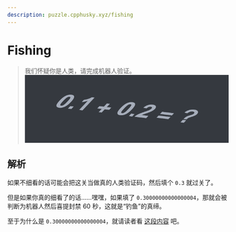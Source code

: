 ```yaml
---
description: puzzle.cpphusky.xyz/fishing
---
```


# Fishing

> 我们怀疑你是人类，请完成机器人验证。
> ![captcha](./attachment/captcha.png)

## 解析

如果不细看的话可能会把这关当做真的人类验证码，然后填个 `0.3` 就过关了。

但是如果你真的细看了的话……嘿嘿，如果填了 `0.30000000000000004`，那就会被判断为机器人然后喜提封禁 60 秒，这就是“钓鱼”的真缔。

至于为什么是 `0.30000000000000004`，就请读者看 [这段内容](https://0.30000000000000004.com/) 吧。
